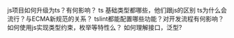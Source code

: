 js项目如何升级为ts？有何影响？
ts 基础类型都哪些，他们跟js的区别
ts为什么会流行？与ECMA新规范的关系？
tslint都能配置哪些功能？对开发流程有何影响？
如何使用js实现类型约束，枚举等特性么？
如何理解接口，泛型?